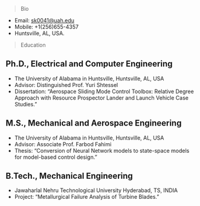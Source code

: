 > Bio 
* Email: sk0041@uah.edu
* Mobile: +1(256)655-4357 
* Huntsville, AL, USA.

> Education 

## Ph.D., Electrical and Computer Engineering                                                                         
* The University of Alabama in Huntsville, Huntsville, AL, USA
* Advisor: Distinguished Prof. Yuri Shtessel 
* Dissertation: “Aerospace Sliding Mode Control Toolbox: Relative Degree Approach with Resource Prospector Lander and Launch Vehicle Case Studies.”

## M.S., Mechanical and Aerospace Engineering                                                                                
* The University of Alabama in Huntsville, Huntsville, AL, USA                                                                   
* Advisor: Associate Prof. Farbod Fahimi 
* Thesis: “Conversion of Neural Network models to state-space models for model-based control design.”    

## B.Tech., Mechanical Engineering                                                                                                     
* Jawaharlal Nehru Technological University Hyderabad, TS, INDIA
* Project: “Metallurgical Failure Analysis of Turbine Blades.” 
    
